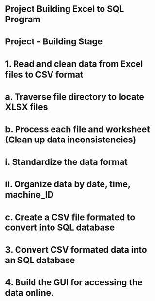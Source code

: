 # Project Building Excel to SQL Program
# Project - Building Stage
# 1. Read and clean data from Excel files to CSV format
#    a. Traverse file directory to locate XLSX files
#    b. Process each file and worksheet (Clean up data inconsistencies)
#        i. Standardize the data format
#        ii. Organize data by date, time, machine_ID
#    c. Create a CSV file formated to convert into SQL database
# 3. Convert CSV formated data into an SQL database
# 4. Build the GUI for accessing the data online.
